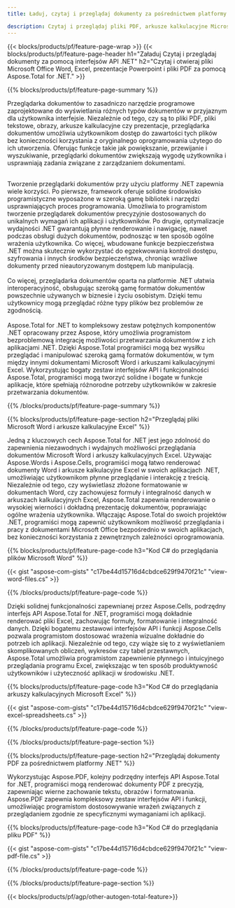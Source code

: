 ```yaml
---
title: Ładuj, czytaj i przeglądaj dokumenty za pośrednictwem platformy .NET 

description: Czytaj i przeglądaj pliki PDF, arkusze kalkulacyjne Microsoft Word, Excel i prezentacje PowerPoint za pośrednictwem aplikacji .NET. Wymieniony kod C#.
---
```


{{< blocks/products/pf/feature-page-wrap >}}
{{< blocks/products/pf/feature-page-header h1="Załaduj Czytaj i przeglądaj dokumenty za pomocą interfejsów API .NET" h2="Czytaj i otwieraj pliki Microsoft Office Word, Excel, prezentacje Powerpoint i pliki PDF za pomocą Aspose.Total for .NET." >}}

{{% blocks/products/pf/feature-page-summary %}}

Przeglądarka dokumentów to zasadniczo narzędzie programowe zaprojektowane do wyświetlania różnych typów dokumentów w przyjaznym dla użytkownika interfejsie. Niezależnie od tego, czy są to pliki PDF, pliki tekstowe, obrazy, arkusze kalkulacyjne czy prezentacje, przeglądarka dokumentów umożliwia użytkownikom dostęp do zawartości tych plików bez konieczności korzystania z oryginalnego oprogramowania użytego do ich utworzenia. Oferując funkcje takie jak powiększanie, przewijanie i wyszukiwanie, przeglądarki dokumentów zwiększają wygodę użytkownika i usprawniają zadania związane z zarządzaniem dokumentami. <br /> <br />

Tworzenie przeglądarki dokumentów przy użyciu platformy .NET zapewnia wiele korzyści. Po pierwsze, framework oferuje solidne środowisko programistyczne wyposażone w szeroką gamę bibliotek i narzędzi usprawniających proces programowania. Umożliwia to programistom tworzenie przeglądarek dokumentów precyzyjnie dostosowanych do unikalnych wymagań ich aplikacji i użytkowników. Po drugie, optymalizacje wydajności .NET gwarantują płynne renderowanie i nawigację, nawet podczas obsługi dużych dokumentów, podnosząc w ten sposób ogólne wrażenia użytkownika. Co więcej, wbudowane funkcje bezpieczeństwa .NET można skutecznie wykorzystać do egzekwowania kontroli dostępu, szyfrowania i innych środków bezpieczeństwa, chroniąc wrażliwe dokumenty przed nieautoryzowanym dostępem lub manipulacją. <br />
<br />
Co więcej, przeglądarka dokumentów oparta na platformie .NET ułatwia interoperacyjność, obsługując szeroką gamę formatów dokumentów powszechnie używanych w biznesie i życiu osobistym. Dzięki temu użytkownicy mogą przeglądać różne typy plików bez problemów ze zgodnością.
<br /><br />
Aspose.Total for .NET to kompleksowy zestaw potężnych komponentów .NET opracowany przez Aspose, który umożliwia programistom bezproblemową integrację możliwości przetwarzania dokumentów z ich aplikacjami .NET. Dzięki Aspose.Total programiści mogą bez wysiłku przeglądać i manipulować szeroką gamą formatów dokumentów, w tym między innymi dokumentami Microsoft Word i arkuszami kalkulacyjnymi Excel. Wykorzystując bogaty zestaw interfejsów API i funkcjonalności Aspose.Total, programiści mogą tworzyć solidne i bogate w funkcje aplikacje, które spełniają różnorodne potrzeby użytkowników w zakresie przetwarzania dokumentów.

{{% /blocks/products/pf/feature-page-summary  %}}

{{% blocks/products/pf/feature-page-section  h2="Przeglądaj pliki Microsoft Word i arkusze kalkulacyjne Excel" %}}

Jedną z kluczowych cech Aspose.Total for .NET jest jego zdolność do zapewnienia niezawodnych i wydajnych możliwości przeglądania dokumentów Microsoft Word i arkuszy kalkulacyjnych Excel. Używając Aspose.Words i Aspose.Cells, programiści mogą łatwo renderować dokumenty Word i arkusze kalkulacyjne Excel w swoich aplikacjach .NET, umożliwiając użytkownikom płynne przeglądanie i interakcję z treścią. Niezależnie od tego, czy wyświetlasz złożone formatowanie w dokumentach Word, czy zachowujesz formuły i integralność danych w arkuszach kalkulacyjnych Excel, Aspose.Total zapewnia renderowanie o wysokiej wierności i dokładną prezentację dokumentów, poprawiając ogólne wrażenia użytkownika. Włączając Aspose.Total do swoich projektów .NET, programiści mogą zapewnić użytkownikom możliwość przeglądania i pracy z dokumentami Microsoft Office bezpośrednio w swoich aplikacjach, bez konieczności korzystania z zewnętrznych zależności oprogramowania.

{{% blocks/products/pf/feature-page-code h3="Kod C# do przeglądania plików Microsoft Word" %}}

{{< gist "aspose-com-gists" "c17be44d15716d4cbdce629f9470f21c" "view-word-files.cs" >}}

{{% /blocks/products/pf/feature-page-code  %}}

Dzięki solidnej funkcjonalności zapewnianej przez Aspose.Cells, podrzędny interfejs API Aspose.Total for .NET, programiści mogą dokładnie renderować pliki Excel, zachowując formuły, formatowanie i integralność danych. Dzięki bogatemu zestawowi interfejsów API i funkcji Aspose.Cells pozwala programistom dostosować wrażenia wizualne dokładnie do potrzeb ich aplikacji. Niezależnie od tego, czy wiąże się to z wyświetlaniem skomplikowanych obliczeń, wykresów czy tabel przestawnych, Aspose.Total umożliwia programistom zapewnienie płynnego i intuicyjnego przeglądania programu Excel, zwiększając w ten sposób produktywność użytkowników i użyteczność aplikacji w środowisku .NET.

{{% blocks/products/pf/feature-page-code h3="Kod C# do przeglądania arkuszy kalkulacyjnych Microsoft Excel" %}}

{{< gist "aspose-com-gists" "c17be44d15716d4cbdce629f9470f21c" "view-excel-spreadsheets.cs" >}}

{{% /blocks/products/pf/feature-page-code  %}}

{{% /blocks/products/pf/feature-page-section %}}

{{% blocks/products/pf/feature-page-section  h2="Przeglądaj dokumenty PDF za pośrednictwem platformy .NET" %}}

Wykorzystując Aspose.PDF, kolejny podrzędny interfejs API Aspose.Total for .NET, programiści mogą renderować dokumenty PDF z precyzją, zapewniając wierne zachowanie tekstu, obrazów i formatowania. Aspose.PDF zapewnia kompleksowy zestaw interfejsów API i funkcji, umożliwiając programistom dostosowywanie wrażeń związanych z przeglądaniem zgodnie ze specyficznymi wymaganiami ich aplikacji.

{{% blocks/products/pf/feature-page-code h3="Kod C# do przeglądania pliku PDF" %}}

{{< gist "aspose-com-gists" "c17be44d15716d4cbdce629f9470f21c" "view-pdf-file.cs" >}}

{{% /blocks/products/pf/feature-page-code  %}}

{{% /blocks/products/pf/feature-page-section %}}

{{< blocks/products/pf/agp/other-autogen-total-feature>}}